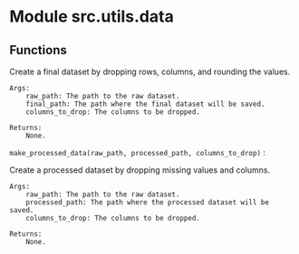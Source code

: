 Module src.utils.data
=====================

Functions
---------

    

Create a final dataset by dropping rows, columns, and rounding the values.
    
    Args:
        raw_path: The path to the raw dataset.
        final_path: The path where the final dataset will be saved.
        columns_to_drop: The columns to be dropped.
    
    Returns:
        None.

    
`make_processed_data(raw_path, processed_path, columns_to_drop)`
:   

Create a processed dataset by dropping missing values and columns.
    
    Args:
        raw_path: The path to the raw dataset.
        processed_path: The path where the processed dataset will be saved.
        columns_to_drop: The columns to be dropped.
    
    Returns:
        None.